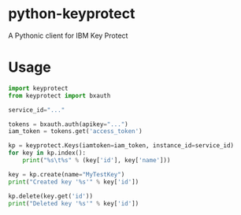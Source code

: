 # python-keyprotect
A Pythonic client for IBM Key Protect

# Usage

```python
import keyprotect
from keyprotect import bxauth

service_id="..."

tokens = bxauth.auth(apikey="...")
iam_token = tokens.get('access_token')

kp = keyprotect.Keys(iamtoken=iam_token, instance_id=service_id)
for key in kp.index():
    print("%s\t%s" % (key['id'], key['name']))

key = kp.create(name="MyTestKey")
print("Created key '%s'" % key['id'])

kp.delete(key.get('id'))
print("Deleted key '%s'" % key['id'])
```
